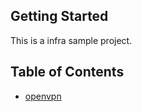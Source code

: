 ## Getting Started

This is a infra sample project.

## Table of Contents

* [openvpn](https://github.com/kudl/kudl-infra/tree/master/openvpn)